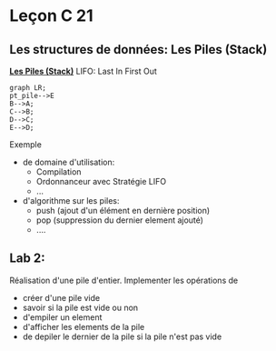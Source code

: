 
# Leçon C 21
## Les structures de données: Les Piles (Stack)

[**Les Piles (Stack)**](https://fr.wikipedia.org/wiki/Pile_(informatique))
LIFO: Last In First Out
```mermaid
graph LR; 
pt_pile-->E
B-->A;
C-->B; 
D-->C;
E-->D;
```

Exemple 
* de  domaine d'utilisation: 
	* Compilation
	* Ordonnanceur avec Stratégie LIFO
	* ...
* d'algorithme sur les piles:
	* push (ajout d'un élément en dernière position)
	* pop (suppression du dernier element ajouté)
	* ....

## Lab 2: 
Réalisation d'une pile d'entier.
Implementer les opérations de 
* créer d'une pile vide
* savoir si la pile est vide ou non
* d'empiler un element
* d'afficher les elements de la pile
* de depiler le dernier de la pile si la pile n'est pas vide
